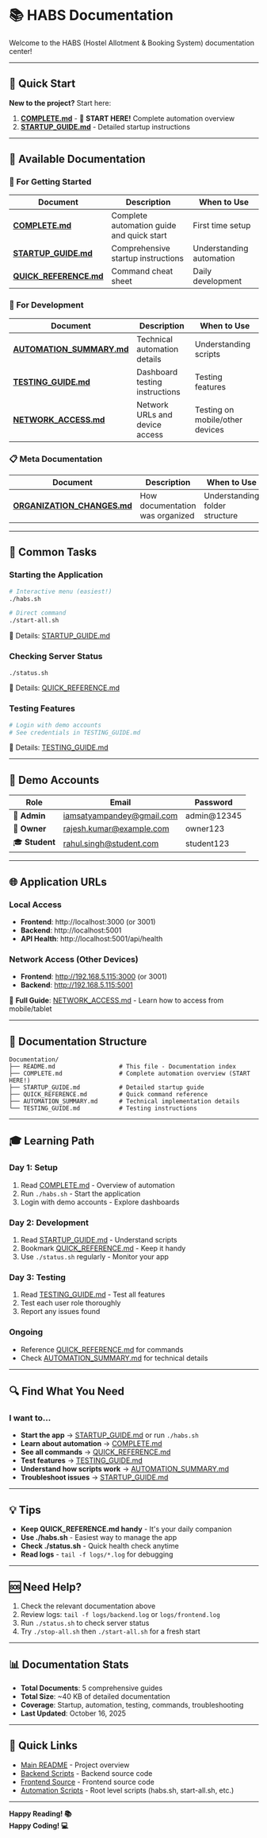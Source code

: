 # 📚 HABS Documentation

Welcome to the HABS (Hostel Allotment & Booking System) documentation center!

---

## 🚀 Quick Start

**New to the project?** Start here:

1. **[COMPLETE.md](./COMPLETE.md)** - 🎉 **START HERE!** Complete automation overview
2. **[STARTUP_GUIDE.md](./STARTUP_GUIDE.md)** - Detailed startup instructions

---

## 📖 Available Documentation

### 🎯 For Getting Started

| Document | Description | When to Use |
|----------|-------------|-------------|
| **[COMPLETE.md](./COMPLETE.md)** | Complete automation guide and quick start | First time setup |
| **[STARTUP_GUIDE.md](./STARTUP_GUIDE.md)** | Comprehensive startup instructions | Understanding automation |
| **[QUICK_REFERENCE.md](./QUICK_REFERENCE.md)** | Command cheat sheet | Daily development |

### 🔧 For Development

| Document | Description | When to Use |
|----------|-------------|-------------|
| **[AUTOMATION_SUMMARY.md](./AUTOMATION_SUMMARY.md)** | Technical automation details | Understanding scripts |
| **[TESTING_GUIDE.md](./TESTING_GUIDE.md)** | Dashboard testing instructions | Testing features |
| **[NETWORK_ACCESS.md](./NETWORK_ACCESS.md)** | Network URLs and device access | Testing on mobile/other devices |

### 📋 Meta Documentation

| Document | Description | When to Use |
|----------|-------------|-------------|
| **[ORGANIZATION_CHANGES.md](./ORGANIZATION_CHANGES.md)** | How documentation was organized | Understanding folder structure |

---

## 🎯 Common Tasks

### Starting the Application
```bash
# Interactive menu (easiest!)
./habs.sh

# Direct command
./start-all.sh
```
📖 Details: [STARTUP_GUIDE.md](./STARTUP_GUIDE.md)

### Checking Server Status
```bash
./status.sh
```
📖 Details: [QUICK_REFERENCE.md](./QUICK_REFERENCE.md)

### Testing Features
```bash
# Login with demo accounts
# See credentials in TESTING_GUIDE.md
```
📖 Details: [TESTING_GUIDE.md](./TESTING_GUIDE.md)

---

## 🔐 Demo Accounts

| Role | Email | Password |
|------|-------|----------|
| 👑 **Admin** | iamsatyampandey@gmail.com | admin@12345 |
| 🏢 **Owner** | rajesh.kumar@example.com | owner123 |
| 🎓 **Student** | rahul.singh@student.com | student123 |

---

## 🌐 Application URLs

### Local Access
- **Frontend**: http://localhost:3000 (or 3001)
- **Backend**: http://localhost:5001
- **API Health**: http://localhost:5001/api/health

### Network Access (Other Devices)
- **Frontend**: http://192.168.5.115:3000 (or 3001)
- **Backend**: http://192.168.5.115:5001

📖 **Full Guide**: [NETWORK_ACCESS.md](./NETWORK_ACCESS.md) - Learn how to access from mobile/tablet

---

## 📁 Documentation Structure

```
Documentation/
├── README.md                  # This file - Documentation index
├── COMPLETE.md                # Complete automation overview (START HERE!)
├── STARTUP_GUIDE.md           # Detailed startup guide
├── QUICK_REFERENCE.md         # Quick command reference
├── AUTOMATION_SUMMARY.md      # Technical implementation details
└── TESTING_GUIDE.md           # Testing instructions
```

---

## 🎓 Learning Path

### Day 1: Setup
1. Read [COMPLETE.md](./COMPLETE.md) - Overview of automation
2. Run `./habs.sh` - Start the application
3. Login with demo accounts - Explore dashboards

### Day 2: Development
1. Read [STARTUP_GUIDE.md](./STARTUP_GUIDE.md) - Understand scripts
2. Bookmark [QUICK_REFERENCE.md](./QUICK_REFERENCE.md) - Keep it handy
3. Use `./status.sh` regularly - Monitor your app

### Day 3: Testing
1. Read [TESTING_GUIDE.md](./TESTING_GUIDE.md) - Test all features
2. Test each user role thoroughly
3. Report any issues found

### Ongoing
- Reference [QUICK_REFERENCE.md](./QUICK_REFERENCE.md) for commands
- Check [AUTOMATION_SUMMARY.md](./AUTOMATION_SUMMARY.md) for technical details

---

## 🔍 Find What You Need

### I want to...

- **Start the app** → [STARTUP_GUIDE.md](./STARTUP_GUIDE.md) or run `./habs.sh`
- **Learn about automation** → [COMPLETE.md](./COMPLETE.md)
- **See all commands** → [QUICK_REFERENCE.md](./QUICK_REFERENCE.md)
- **Test features** → [TESTING_GUIDE.md](./TESTING_GUIDE.md)
- **Understand how scripts work** → [AUTOMATION_SUMMARY.md](./AUTOMATION_SUMMARY.md)
- **Troubleshoot issues** → [STARTUP_GUIDE.md](./STARTUP_GUIDE.md#troubleshooting)

---

## 💡 Tips

- **Keep QUICK_REFERENCE.md handy** - It's your daily companion
- **Use ./habs.sh** - Easiest way to manage the app
- **Check ./status.sh** - Quick health check anytime
- **Read logs** - `tail -f logs/*.log` for debugging

---

## 🆘 Need Help?

1. Check the relevant documentation above
2. Review logs: `tail -f logs/backend.log` or `logs/frontend.log`
3. Run `./status.sh` to check server status
4. Try `./stop-all.sh` then `./start-all.sh` for a fresh start

---

## 📊 Documentation Stats

- **Total Documents**: 5 comprehensive guides
- **Total Size**: ~40 KB of detailed documentation
- **Coverage**: Startup, automation, testing, commands, troubleshooting
- **Last Updated**: October 16, 2025

---

## 🎯 Quick Links

- [Main README](../README.md) - Project overview
- [Backend Scripts](../backend/) - Backend source code
- [Frontend Source](../frontend/) - Frontend source code
- [Automation Scripts](../) - Root level scripts (habs.sh, start-all.sh, etc.)

---

**Happy Reading! 📚**  
**Happy Coding! 💻**
